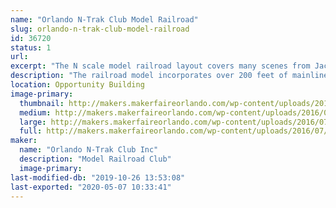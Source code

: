 ```yaml
---
name: "Orlando N-Trak Club Model Railroad"
slug: orlando-n-trak-club-model-railroad
id: 36720
status: 1
url: 
excerpt: "The N scale model railroad layout covers many scenes from Jacksonville, FL to Folkston, GA."
description: "The railroad model incorporates over 200 feet of mainline track depicting the route from Jacksonville, FL to Folkston, GA. Visitors drive trains past many well known landmarks, across rivers and thru wooded pine forests. Operation features such as control signals and crossing gates are controlled by various state of the art electronic technologies including Arduinos and Raspberry Pi. See and run trains on this national award winning layout"
location: Opportunity Building
image-primary:
  thumbnail: http://makers.makerfaireorlando.com/wp-content/uploads/2016/07/Maker-Faire-B-150x150.jpg
  medium: http://makers.makerfaireorlando.com/wp-content/uploads/2016/07/Maker-Faire-B-300x148.jpg
  large: http://makers.makerfaireorlando.com/wp-content/uploads/2016/07/Maker-Faire-B-1024x506.jpg
  full: http://makers.makerfaireorlando.com/wp-content/uploads/2016/07/Maker-Faire-B.jpg
maker:
  name: "Orlando N-Trak Club Inc"
  description: "Model Railroad Club"
  image-primary: 
last-modified-db: "2019-10-26 13:53:08"
last-exported: "2020-05-07 10:33:41"
---
```

